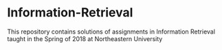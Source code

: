 # Information-Retrieval

This repository contains solutions of assignments in Information Retrieval taught in the Spring of 2018 at Northeastern University
